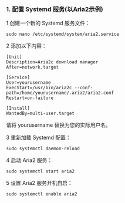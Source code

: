 ### 1. 配置 Systemd 服务(以Aria2示例)

1 创建一个新的 Systemd 服务文件：
```
sudo nano /etc/systemd/system/aria2.service
```

2 添加以下内容：
```
[Unit]
Description=Aria2c download manager
After=network.target

[Service]
User=yourusername
ExecStart=/usr/bin/aria2c --conf-path=/home/yourusername/.aria2/aria2.conf
Restart=on-failure

[Install]
WantedBy=multi-user.target
```

请将 yourusername 替换为您的实际用户名。

3 重新加载 Systemd 配置：
```
sudo systemctl daemon-reload
```

4 启动 Aria2 服务：
```
sudo systemctl start aria2
```

5 设置 Aria2 服务开机自启：
```
sudo systemctl enable aria2
```